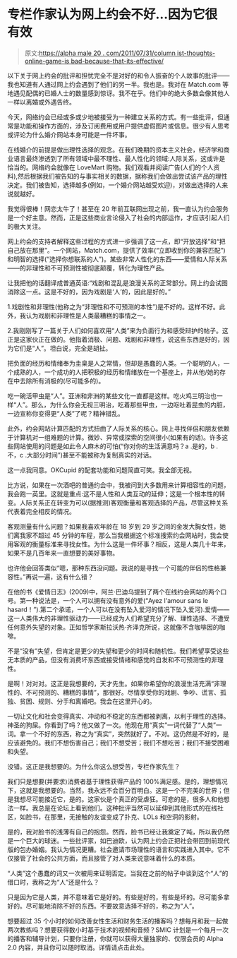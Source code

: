 # 专栏作家认为网上约会不好…因为它很有效

> 原文:[https://alpha male 20 . com/2011/07/31/column ist-thoughts-online-game-is bad-because-that-its-effective/](https://alphamale20.com/2011/07/31/columnist-thinks-online-game-is-bad-because-its-effective/)

以下关于网上约会的批评和担忧完全不是对好的和令人振奋的个人故事的批评——我也知道有人通过网上约会遇到了他们的另一半。我也是。我对在 Match.com 等地遇见配偶的已婚人士的数量感到惊讶。我不在乎。他们中的绝大多数会像其他人一样以离婚或外遇告终。

今天，网络约会已经或多或少地被接受为一种建立关系的方式。有一些批评，但通常是功能和操作方面的，涉及订阅费用或用户提供虚假图片或信息。很少有人思考或评论为什么婚介网站本身可能是一件坏事。

在线婚介的前提是做出理性选择的观念。在我们晚期的资本主义社会，经济学和商业语言最终渗透到了所有领域中最不理性、最人性化的领域:人际关系，这或许是恰当的。网络约会就像在 LoveMart 购物。我们观看并阅读广告(人们的个人资料),然后根据我们被告知的与事实相关的数据，据称我们会做出尝试该产品的理性决定。我们被告知，选择越多(例如，一个婚介网站越受欢迎)，对做出选择的人来说就越好。

我觉得很棒！网恋太牛了！甚至在 20 年前互联网出现之前，我一直认为约会服务是一个好主意。然而，正是这些商业言论侵入了社会的内部运作，才应该引起人们的极大关注。

网上约会的支持者解释这些过程的方式进一步强调了这一点，即“开放选择”和“把自己放在那里”。一个网站，Match.com，提供了效率(“立即收到你的兼容匹配”)和明智的选择(“选择你想联系的人”)。某些非常人性化的东西——爱情和人际关系——的非理性和不可预测性被彻底颠覆，转化为理性产品。

让我把他的话翻译成普通英语:“戏剧和混乱是浪漫关系的正常部分。网上约会试图消除这一点。这是不好的，因为戏剧是‘人’的，因此是好的。”

1.戏剧性和非理性(他称之为“非理性和不可预测的本性”)是不好的。这样不好。此外，我认为戏剧和非理性是人类最糟糕的事情之一。

2.我刚刚写了一篇关于人们如何喜欢用“人类”来为负面行为和感受辩护的帖子。这正是这家伙正在做的。他指着消极、问题、戏剧和非理性，说这些东西是好的，因为它们是“人”。坦白说，完全是胡扯。

把负面的经历和情绪奉为圭臬是人之常情，但却是愚蠢的人类。一个聪明的人，一个成熟的人，一个成功的人把积极的经历和情绪放在一个基座上，并从他/她的存在中去除所有消极的(尽可能多的)。

吃一碗活甲虫是“人”。亚洲和非洲的某些文化一直都是这样。吃火鸡三明治也一样“人”。那么，为什么你会无视三明治，吃着那些甲虫，一边呕吐着昆虫的内脏，一边宣称你变得更“人类”了呢？精神错乱。

此外，约会网站计算匹配的方式扭曲了人际关系的核心。网上寻找伴侣和朋友依赖于计算机对一组难题的计算。微妙、异常或探索的空间很小(如果有的话)。许多这些网站使用的问题是如此令人麻木的可怕(“你对你的生活满意吗？a .是的，b .不，c .大部分时间”)甚至不能被称为复制真实的对话。

这一点我同意。OKCupid 的配套功能和问题简直可笑。我全部无视。

比方说，如果在一次酒吧的普通约会中，我被问到大多数用来计算相容性的问题，我会跑一英里。这就是重点:这不是人性和人类互动的延伸；这是一个根本性的转变。人际关系正在转变为可以(据推测)客观衡量和客观选择的产品，尽管这种关系代表着完全相反的情况。

客观测量有什么问题？如果我喜欢年龄在 18 岁到 29 岁之间的金发大胸女性，她们离我家不超过 45 分钟的车程，那么当我根据这个标准搜索约会网站时，我会使用客观的衡量标准来寻找女性。为什么这是一件坏事？相反，这是人类几十年来，如果不是几百年来一直想要的美好事物。

也许他会回答类似“嗯，那种东西没问题。我说的是寻找一个可能的伴侣的性格兼容性。”再说一遍，这有什么错？

在他的书《爱情日志》(2009)中，阿兰·巴迪乌提到了两个在线约会网站的两个口号。第一种说法是，一个人可以拥有没有意外的爱(“Ayez l'amour sans le hasard！”).第二个承诺，一个人可以在没有坠入爱河的情况下坠入爱河).爱情——这一人类伟大的非理性驱动力——已经成为人们希望充分了解、理性选择、不遭受任何意外失望的对象。正如哲学家斯拉沃热·齐泽克所说，这就像不含咖啡因的咖啡。

不是“没有”失望，但肯定是更少的失望和更少的时间和随机性。我们希望享受这些无本质的产品，但没有消费坏东西或接受情绪和感觉的自发和不可预测性的非理性。

是啊！对对对。这正是我想要的，天才先生。如果你希望你的浪漫生活充满“非理性的、不可预测的、糟糕的事情”，那很好。尽情享受你的戏剧、争吵、谎言、孤独、贫困、规则、分手和离婚吧。我会在这里开心的。

一切让文化和社会变得真实、冲动和不稳定的东西都被剥离，以利于理性的选择。神圣的狗屎。你看到了吗？他又做了一次。他现在用“真实”一词代替了“人类”一词。拿一个不好的东西，称之为“真实”，突然就好了。不对。这仍然是不好的，是应该避免的。我们不想伤害自己；我们不想受苦；我们不想吃苦；我们不接受困难和失望。

没错。这正是我想要的。为什么你这么想受苦，专栏作家先生？

我们只是想要(并要求)消费者基于理性获得产品的 100%满足感。是的，理想情况下，这就是我想要的。当然，我永远不会百分百明白。这是一个不完美的世界；但是我想尽可能接近它，是的。这家伙是个真正的受虐狂。可悲的是，很多人和他想法一样。我总是在论坛上看到他们。这种批评当然可以延伸到其他形式的在线社区，如脸书，在那里，无接触的友谊变成了扑克、LOLs 和空洞的影射。

是的，我对脸书的浅薄有自己的抱怨。然而，脸书已经让我奠定了吨，所以我仍然是一个巨大的球迷。一些批评家，如巴迪欧，认为网上约会正把社会带回到前现代版的包办婚姻。我认为情况更糟。社会邀请市场理性的语言和实践进入其中。它不仅接管了社会的公共方面，而且接管了对人类来说意味着什么的本质。

“人类”这个愚蠢的词又一次被用来证明否定。当我在之前的帖子中谈到这个“人”的借口时，我称之为“人”还是什么？

只是因为它是人类，并不意味着它是好的。有些是好的，有些是坏的。尽可能多拿好的。尽可能地消除不好的东西。不要故意选择不好的，称之为“人”。

想要超过 35 个小时的如何改善女性生活和财务生活的播客吗？想每月和我一起做两次教练吗？想要获得数小时基于技术的视频和音频？SMIC 计划是一个每月一次的播客和辅导计划，只要你注册，你就可以获得大量独家的、仅限会员的 Alpha 2.0 内容，并且你可以随时取消。详情请点击此处。